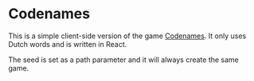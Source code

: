 # Codenames

This is a simple client-side version of the game [Codenames](https://boardgamegeek.com/boardgame/178900/codenames). It only uses Dutch words and is written in React.

The seed is set as a path parameter and it will always create the same game.
